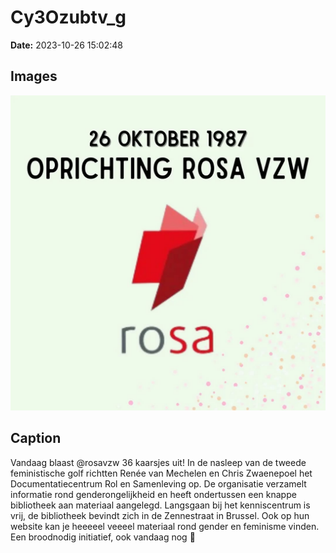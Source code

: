 # Cy3Ozubtv_g

**Date:** 2023-10-26 15:02:48

## Images

![Image](../images/Cy3Ozubtv_g_0.webp)

## Caption

Vandaag blaast @rosavzw 36 kaarsjes uit! In de nasleep van de tweede feministische golf richtten Renée van Mechelen en Chris Zwaenepoel het Documentatiecentrum Rol en Samenleving op. De organisatie verzamelt informatie rond genderongelijkheid en heeft ondertussen een knappe bibliotheek aan materiaal aangelegd. Langsgaan bij het kenniscentrum is vrij, de bibliotheek bevindt zich in de Zennestraat in Brussel. Ook op hun website kan je heeeeel veeeel materiaal rond gender en feminisme vinden. Een broodnodig initiatief, ook vandaag nog 🙏

